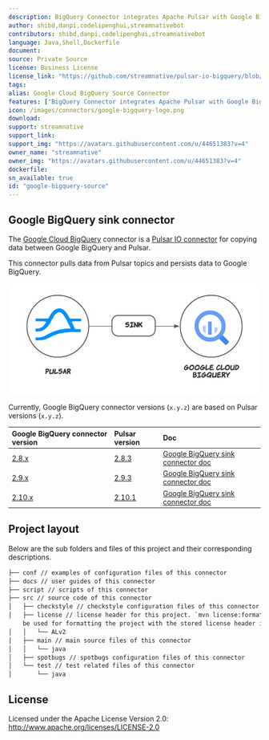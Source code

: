```yaml
---
description: BigQuery Connector integrates Apache Pulsar with Google BigQuery.
author: shibd,danpi,codelipenghui,streamnativebot
contributors: shibd,danpi,codelipenghui,streamnativebot
language: Java,Shell,Dockerfile
document:
source: Private Source
license: Business License
license_link: "https://github.com/streamnative/pulsar-io-bigquery/blob/master/LICENSE"
tags: 
alias: Google Cloud BigQuery Source Connector
features: ["BigQuery Connector integrates Apache Pulsar with Google BigQuery."]
icon: /images/connectors/google-bigquery-logo.png
download:
support: streamnative
support_link:
support_img: "https://avatars.githubusercontent.com/u/44651383?v=4"
owner_name: "streamnative"
owner_img: "https://avatars.githubusercontent.com/u/44651383?v=4"
dockerfile:
sn_available: true
id: "google-bigquery-source"
---
```


## Google BigQuery sink connector

The [Google Cloud BigQuery](https://cloud.google.com/bigquery) connector is a [Pulsar IO connector](http://pulsar.apache.org/docs/en/next/io-overview/) for copying data between Google BigQuery and Pulsar. 

This connector pulls data from Pulsar topics and persists data to Google BigQuery.

![](https://raw.githubusercontent.com/streamnative/pulsar-io-bigquery/v2.9.3.12/docs/google-bigquery-sink.png)

Currently, Google BigQuery connector versions (`x.y.z`) are based on Pulsar versions (`x.y.z`).

| Google BigQuery connector version                                                   | Pulsar version                                  | Doc                                                                                                         |
|:------------------------------------------------------------------------------------|:------------------------------------------------|:------------------------------------------------------------------------------------------------------------|
| [2.8.x](https://github.com/streamnative/pulsar-io-bigquery/releases/tag/v2.8.3.5)   | [2.8.3](http://pulsar.apache.org/en/download/)  | [Google BigQuery sink connector doc](https://hub.streamnative.io/connectors/google-bigquery-sink/v2.8.3.5)  |
| [2.9.x](https://github.com/streamnative/pulsar-io-bigquery/releases/tag/v2.9.3.2)   | [2.9.3](http://pulsar.apache.org/en/download/)  | [Google BigQuery sink connector doc](https://hub.streamnative.io/connectors/google-bigquery-sink/v2.9.3.2)  |
| [2.10.x](https://github.com/streamnative/pulsar-io-bigquery/releases/tag/v2.10.1.4) | [2.10.1](http://pulsar.apache.org/en/download/) | [Google BigQuery sink connector doc](https://hub.streamnative.io/connectors/google-bigquery-sink/v2.10.1.4) |


## Project layout

Below are the sub folders and files of this project and their corresponding descriptions.

```bash
├── conf // examples of configuration files of this connector
├── docs // user guides of this connector
├── script // scripts of this connector
├── src // source code of this connector
│   ├── checkstyle // checkstyle configuration files of this connector
│   ├── license // license header for this project. `mvn license:format` can
    be used for formatting the project with the stored license header in this directory
│   │   └── ALv2
│   ├── main // main source files of this connector
│   │   └── java
│   ├── spotbugs // spotbugs configuration files of this connector
│   └── test // test related files of this connector
│       └── java
```

## License

Licensed under the Apache License Version 2.0: http://www.apache.org/licenses/LICENSE-2.0

